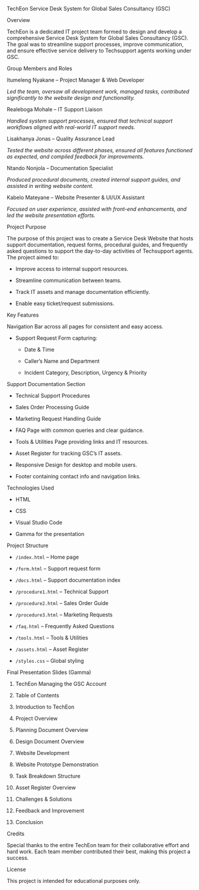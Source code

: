 TechEon Service Desk System for Global Sales Consultancy (GSC) 
 
Overview 


TechEon is a dedicated IT project team formed to design and develop a comprehensive Service Desk System for Global Sales Consultancy (GSC). The goal was to streamline support processes, improve communication, and ensure effective service delivery to Techsupport agents working under GSC. 

Group Members and Roles 

 Itumeleng Nyakane – Project Manager & Web Developer   

  *Led the team, oversaw all development work, managed tasks, contributed significantly to the website design and functionality.* 

Realeboga Mohale – IT Support Liaison   

  *Handled system support processes, ensured that technical support workflows aligned with real-world IT support needs.* 

 Lisakhanya Jonas – Quality Assurance Lead   

  *Tested the website across different phases, ensured all features functioned as expected, and compiled feedback for improvements.* 

 Ntando Nonjola – Documentation Specialist   

  *Produced procedural documents, created internal support guides, and assisted in writing website content.* 

 Kabelo Mateyane – Website Presenter & UI/UX Assistant   

  *Focused on user experience, assisted with front-end enhancements, and led the website presentation efforts.* 

 Project Purpose 


The purpose of this project was to create a Service Desk Website that hosts support documentation, request forms, procedural guides, and frequently asked questions to support the day-to-day activities of Techsupport agents. The project aimed to: 


- Improve access to internal support resources. 

- Streamline communication between teams. 

- Track IT assets and manage documentation efficiently. 

- Enable easy ticket/request submissions. 

 Key Features 

 Navigation Bar across all pages for consistent and easy access. 

- Support Request Form capturing:  

  - Date & Time   

  - Caller’s Name and Department   

  - Incident Category, Description, Urgency & Priority 

 Support Documentation Section 

  - Technical Support Procedures   

  - Sales Order Processing Guide   

  - Marketing Request Handling Guide 

 

- FAQ Page with common queries and clear guidance. 

- Tools & Utilities Page providing links and IT resources. 

- Asset Register for tracking GSC’s IT assets. 

- Responsive Design for desktop and mobile users. 

- Footer containing contact info and navigation links. 

 
Technologies Used 

 

- HTML   

- CSS   

- Visual Studio Code  

- Gamma for the presentation 

 

 
Project Structure 


- `/index.html` – Home page   

- `/form.html` – Support request form   

- `/docs.html` – Support documentation index   

- `/procedure1.html` – Technical Support   

- `/procedure2.html` – Sales Order Guide   

- `/procedure3.html` – Marketing Requests   

- `/faq.html` – Frequently Asked Questions   

- `/tools.html` – Tools & Utilities   

- `/assets.html` – Asset Register   

- `/styles.css` – Global styling   

 Final Presentation Slides (Gamma) 

 

1. TechEon Managing the GSC Account   

2. Table of Contents   

3. Introduction to TechEon   

4. Project Overview   

5. Planning Document Overview   

6. Design Document Overview   

7. Website Development   

8. Website Prototype Demonstration   

9. Task Breakdown Structure   

10. Asset Register Overview   

11. Challenges & Solutions   

12. Feedback and Improvement   

13. Conclusion 

  Credits 

 

Special thanks to the entire TechEon team for their collaborative effort and hard work. Each team member contributed their best, making this project a success. 

  License 

This project is intended for educational purposes only. 

 
 

